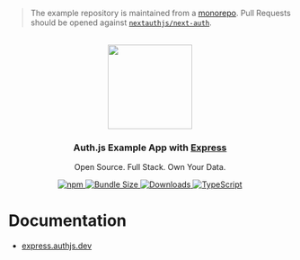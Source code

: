 > The example repository is maintained from a [monorepo](https://github.com/nextauthjs/next-auth/tree/main/apps/examples/express). Pull Requests should be opened against [`nextauthjs/next-auth`](https://github.com/nextauthjs/next-auth).

<p align="center">
   <br/>
   <a href="https://authjs.dev" target="_blank"><img width="150px" src="https://authjs.dev/img/logo-sm.png" /></a>
   <h3 align="center">Auth.js Example App with <a href="https://expressjs.com">Express</a></h3>
   <p align="center">
   Open Source. Full Stack. Own Your Data.
   </p>
   <p align="center" style="align: center;">
      <a href="https://npm.im/@oneum-io/express">
        <img alt="npm" src="https://img.shields.io/npm/v/@oneum-io/express?color=green&label=@oneum-io/express&style=flat-square">
      </a>
      <a href="https://bundlephobia.com/result?p=@oneum-io/express">
        <img src="https://img.shields.io/bundlephobia/minzip/@oneum-io/express?label=size&style=flat-square" alt="Bundle Size"/>
      </a>
      <a href="https://www.npmtrends.com/@oneum-io/express">
        <img src="https://img.shields.io/npm/dm/@oneum-io/express?label=%20downloads&style=flat-square" alt="Downloads" />
      </a>
      <a href="https://npm.im/next-auth">
        <img src="https://img.shields.io/badge/TypeScript-blue?style=flat-square" alt="TypeScript" />
      </a>
   </p>
</p>

# Documentation

- [express.authjs.dev](https://express.authjs.dev)
